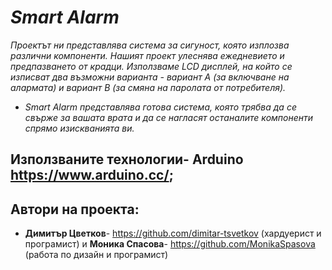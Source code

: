 # *Smart Alarm*
*Проектът ни представлява система за сигуност, която изплозва различни компоненти. Нашият проект улеснява ежедневието и предпазването от крадци. Използваме LCD дисплей, на който се изписват два възможни варианта - вариант А (за включване на алармата) и вариант В (за смяна на паролата от потребителя).*
* *Smart Alarm представлява готова система, която трябва да се свърже за вашата врата и да се нагласят останалите компоненти спрямо изискванията ви.* 
## Използваните технологии- Arduino https://www.arduino.cc/;   
## Автори на проекта: 
* **Димитър Цветков**- https://github.com/dimitar-tsvetkov (хардуерист и програмист) и **Моника Спасова**- https://github.com/MonikaSpasova (работа по дизайн и програмист)
